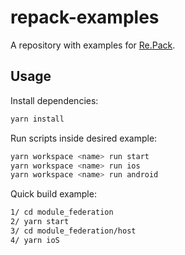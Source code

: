 # repack-examples

A repository with examples for [Re.Pack](https://github.com/callstack/repack).

## Usage

Install dependencies:

```bash
yarn install
```

Run scripts inside desired example:

```bash
yarn workspace <name> run start
yarn workspace <name> run ios
yarn workspace <name> run android
```

Quick build example:

```bash
1/ cd module_federation
2/ yarn start
3/ cd module_federation/host
4/ yarn ioS
```
